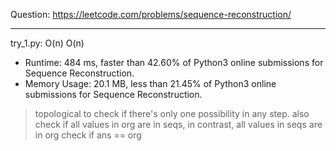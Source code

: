 Question: https://leetcode.com/problems/sequence-reconstruction/

---

try_1.py: O(n) O(n)

* Runtime: 484 ms, faster than 42.60% of Python3 online submissions for Sequence Reconstruction.
* Memory Usage: 20.1 MB, less than 21.45% of Python3 online submissions for Sequence Reconstruction.

> topological to check if there's only one possibility in any step.
> also check if all values in org are in seqs, in contrast, all values in seqs are in org
> check if ans == org

